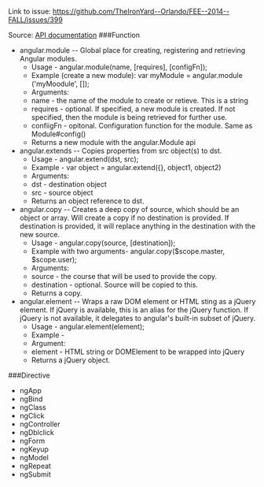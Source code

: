 Link to issue:  https://github.com/TheIronYard--Orlando/FEE--2014--FALL/issues/399

Source:  [API documentation](https://docs.angularjs.org/api/)
###Function
  * angular.module -- Global place for creating, registering and retrieving Angular modules.
    * Usage - angular.module(name, [requires], [configFn]);
    * Example (create a new module):
           var myModule = angular.module ('myMoodule', []);
    * Arguments:
     * name - the name of the module to create or retieve.  This is a string
     * requires - optional.  If specified, a new module is created.  If not specified, then the module is being retrieved for further use.
     * confiigFn - opitonal.  Configuration function for the module.  Same as Module#config()
    * Returns a new module with the angular.Module api
  * angular.extends -- Copies properties from src object(s) to dst.
    * Usage - angular.extend(dst, src);
    * Example - var object = angular.extend({}, object1, object2)
    * Arguments:
     * dst - destination object
     * src - source object
    * Returns an object reference to dst.
  * angular.copy -- Creates a deep copy of source, which should be an object or array.  Will create a copy if no destination is provided.  If destination is provided, it will replace anything in the destination with the new source.
    * Usage - angular.copy(source, [destination]);
    * Example with two arguments- angular.copy($scope.master, $scope.user);  
    * Arguments:
     * source - the course that will be used to provide the copy.
     * destination - optional.  Source will be copied to this.
    * Returns a copy.
  * angular.element -- Wraps a raw DOM element or HTML sting as a jQuery element.  If jQuery is available, this is an alias for the jQuery function.  If jQuery is not available, it delegates to angular's built-in subset of jQuery.
    * Usage - angular.element(element);
    * Example - 
    * Argument:
     * element - HTML string or DOMElement to be wrapped into jQuery
    * Returns a jQuery object.

###Directive
  * ngApp
  * ngBind
  * ngClass
  * ngClick
  * ngController
  * ngDblclick
  * ngForm
  * ngKeyup
  * ngModel
  * ngRepeat
  * ngSubmit
